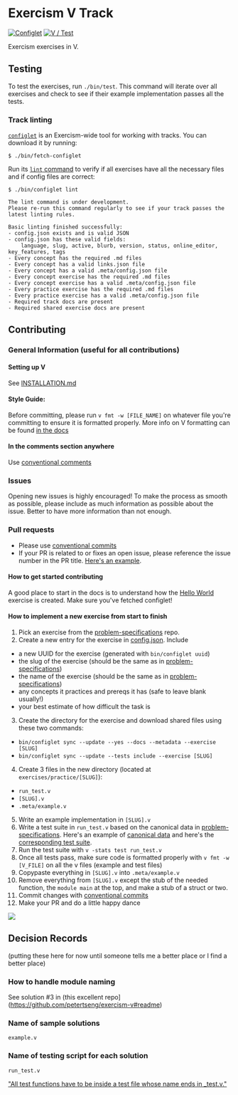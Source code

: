 # Exercism V Track

[![Configlet](https://github.com/exercism/vlang/actions/workflows/configlet.yml/badge.svg?branch=main)](https://github.com/exercism/vlang/actions/workflows/configlet.yml) [![V / Test](https://github.com/exercism/vlang/actions/workflows/test.yml/badge.svg?branch=main)](https://github.com/exercism/vlang/actions/workflows/test.yml)

Exercism exercises in V.

## Testing

To test the exercises, run `./bin/test`.
This command will iterate over all exercises and check to see if their example implementation passes all the tests.

### Track linting

[`configlet`](https://exercism.org/docs/building/configlet) is an Exercism-wide tool for working with tracks. You can download it by running:

```shell
$ ./bin/fetch-configlet
```

Run its [`lint` command](https://exercism.org/docs/building/configlet/lint) to verify if all exercises have all the necessary files and if config files are correct:

```shell
$ ./bin/configlet lint

The lint command is under development.
Please re-run this command regularly to see if your track passes the latest linting rules.

Basic linting finished successfully:
- config.json exists and is valid JSON
- config.json has these valid fields:
    language, slug, active, blurb, version, status, online_editor, key_features, tags
- Every concept has the required .md files
- Every concept has a valid links.json file
- Every concept has a valid .meta/config.json file
- Every concept exercise has the required .md files
- Every concept exercise has a valid .meta/config.json file
- Every practice exercise has the required .md files
- Every practice exercise has a valid .meta/config.json file
- Required track docs are present
- Required shared exercise docs are present
```


## Contributing

### General Information (useful for all contributions)

#### Setting up V

See [INSTALLATION.md](./docs/INSTALLATION.md)

#### Style Guide:

Before committing, please run `v fmt -w [FILE_NAME]` on whatever file you're committing to ensure it is formatted properly. More info on V formatting can be found [in the docs](https://github.com/vlang/v/blob/master/doc/docs.md#v-fmt)

#### In the comments section anywhere

Use [conventional comments](https://conventionalcomments.org/)

### Issues

Opening new issues is highly encouraged! To make the process as smooth as possible, please include as much information as possible about the issue. Better to have more information than not enough.

### Pull requests

- Please use [conventional commits](https://www.conventionalcommits.org/en/v1.0.0/)
- If your PR is related to or fixes an open issue, please reference the issue number in the PR title. [Here's an example](https://github.com/exercism/vlang/pull/37).

#### How to get started contributing

A good place to start in the docs is to understand how the [Hello World](https://exercism.org/docs/building/tracks/new/add-first-exercise) exercise is created. Make sure you've fetched configlet!

#### How to implement a new exercise from start to finish

1. Pick an exercise from the [problem-specifications](https://github.com/exercism/problem-specifications/tree/main/exercises) repo.
2. Create a new entry for the exercise in [config.json](./config.json). Include
  - a new UUID for the exercise (generated with `bin/configlet uuid`)
  - the slug of the exercise (should be the same as in [problem-specifications](https://github.com/exercism/problem-specifications/tree/main/exercises))
  - the name of the exercise (should be the same as in [problem-specifications](https://github.com/exercism/problem-specifications/tree/main/exercises))
  - any concepts it practices and prereqs it has (safe to leave blank usually!)
  - your best estimate of how difficult the task is
3. Create the directory for the exercise and download shared files using these two commands:
  - `bin/configlet sync --update --yes --docs --metadata --exercise [SLUG]`
  - `bin/configlet sync --update --tests include --exercise [SLUG]`
4. Create 3 files in the new directory (located at `exercises/practice/[SLUG]`):
  - `run_test.v`
  - `[SLUG].v`
  - `.meta/example.v`
5. Write an example implementation in `[SLUG].v`
6. Write a test suite in `run_test.v` based on the canonical data in [problem-specifications](https://github.com/exercism/problem-specifications/tree/main/exercises). Here's an example of [canonical data](https://github.com/exercism/problem-specifications/blob/main/exercises/grade-school/canonical-data.json) and here's the [corresponding test suite](./exercises/practice/grade-school/run_test.v).
7. Run the test suite with `v -stats test run_test.v`
8. Once all tests pass, make sure code is formatted properly with `v fmt -w [V_FILE]` on all the v files (example and test files)
9. Copypaste everything in `[SLUG].v` into `.meta/example.v`
10. Remove everything from `[SLUG].v` except the stub of the needed function, the `module main` at the top, and make a stub of a struct or two.
11. Commit changes with [conventional commits](https://www.conventionalcommits.org/en/v1.0.0/)
12. Make your PR and do a little happy dance

![](https://media3.giphy.com/media/ghVtt3BfMwYhi/giphy.gif?cid=790b7611a39608242e7ad1acf94c07788cdcada74ca02528&rid=giphy.gif&ct=g)


## Decision Records
(putting these here for now until someone tells me a better place or I find a better place)

### How to handle module naming
See solution #3 in (this excellent repo](https://github.com/petertseng/exercism-v#readme)

### Name of sample solutions
`example.v`

### Name of testing script for each solution
`run_test.v`

["All test functions have to be inside a test file whose name ends in _test.v."](https://github.com/vlang/v/blob/master/doc/docs.md#test-files)
